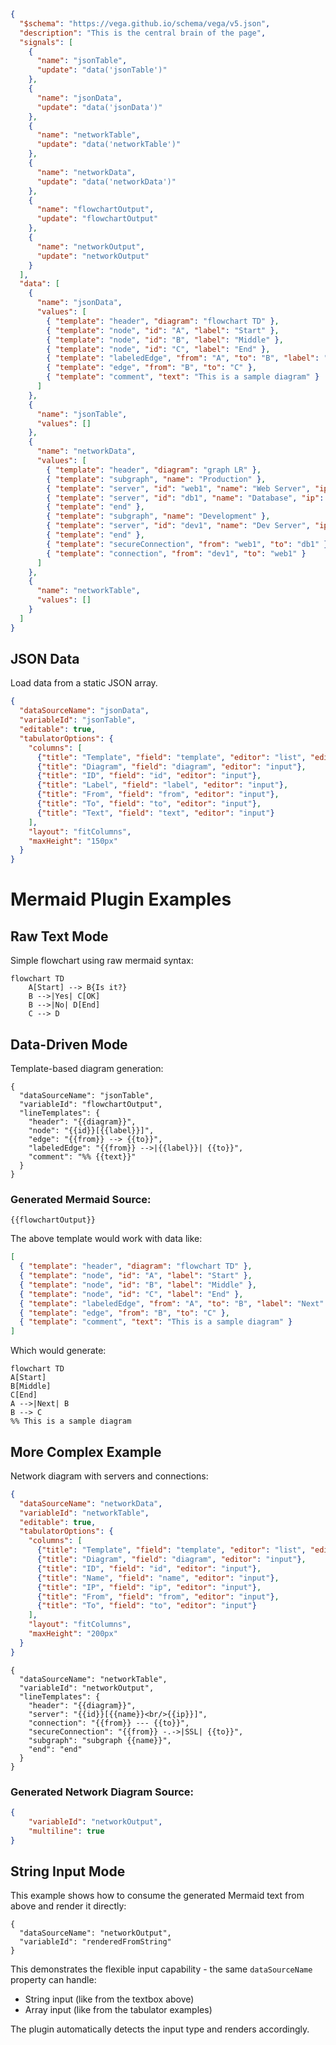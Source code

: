```json vega
{
  "$schema": "https://vega.github.io/schema/vega/v5.json",
  "description": "This is the central brain of the page",
  "signals": [
    {
      "name": "jsonTable",
      "update": "data('jsonTable')"
    },
    {
      "name": "jsonData",
      "update": "data('jsonData')"
    },
    {
      "name": "networkTable",
      "update": "data('networkTable')"
    },
    {
      "name": "networkData",
      "update": "data('networkData')"
    },
    {
      "name": "flowchartOutput",
      "update": "flowchartOutput"
    },
    {
      "name": "networkOutput",
      "update": "networkOutput"
    }
  ],
  "data": [
    {
      "name": "jsonData",
      "values": [
        { "template": "header", "diagram": "flowchart TD" },
        { "template": "node", "id": "A", "label": "Start" },
        { "template": "node", "id": "B", "label": "Middle" },
        { "template": "node", "id": "C", "label": "End" },
        { "template": "labeledEdge", "from": "A", "to": "B", "label": "Next" },
        { "template": "edge", "from": "B", "to": "C" },
        { "template": "comment", "text": "This is a sample diagram" }
      ]
    },
    {
      "name": "jsonTable",
      "values": []
    },
    {
      "name": "networkData",
      "values": [
        { "template": "header", "diagram": "graph LR" },
        { "template": "subgraph", "name": "Production" },
        { "template": "server", "id": "web1", "name": "Web Server", "ip": "10.0.1.10" },
        { "template": "server", "id": "db1", "name": "Database", "ip": "10.0.1.20" },
        { "template": "end" },
        { "template": "subgraph", "name": "Development" },
        { "template": "server", "id": "dev1", "name": "Dev Server", "ip": "10.0.2.10" },
        { "template": "end" },
        { "template": "secureConnection", "from": "web1", "to": "db1" },
        { "template": "connection", "from": "dev1", "to": "web1" }
      ]
    },
    {
      "name": "networkTable",
      "values": []
    }
  ]
}
```

## JSON Data

Load data from a static JSON array.

```json tabulator
{
  "dataSourceName": "jsonData",
  "variableId": "jsonTable",
  "editable": true,
  "tabulatorOptions": {
    "columns": [
      {"title": "Template", "field": "template", "editor": "list", "editorParams": {"values": ["header", "node", "edge", "labeledEdge", "comment"]}},
      {"title": "Diagram", "field": "diagram", "editor": "input"},
      {"title": "ID", "field": "id", "editor": "input"},
      {"title": "Label", "field": "label", "editor": "input"},
      {"title": "From", "field": "from", "editor": "input"},
      {"title": "To", "field": "to", "editor": "input"},
      {"title": "Text", "field": "text", "editor": "input"}
    ],
    "layout": "fitColumns",
    "maxHeight": "150px"
  }
}
```

# Mermaid Plugin Examples

## Raw Text Mode

Simple flowchart using raw mermaid syntax:

```mermaid
flowchart TD
    A[Start] --> B{Is it?}
    B -->|Yes| C[OK]
    B -->|No| D[End]
    C --> D
```

## Data-Driven Mode

Template-based diagram generation:

```mermaid
{
  "dataSourceName": "jsonTable",
  "variableId": "flowchartOutput",
  "lineTemplates": {
    "header": "{{diagram}}",
    "node": "{{id}}[{{label}}]",
    "edge": "{{from}} --> {{to}}",
    "labeledEdge": "{{from}} -->|{{label}}| {{to}}",
    "comment": "%% {{text}}"
  }
}
```

### Generated Mermaid Source:
```
{{flowchartOutput}}
```

The above template would work with data like:

```json
[
  { "template": "header", "diagram": "flowchart TD" },
  { "template": "node", "id": "A", "label": "Start" },
  { "template": "node", "id": "B", "label": "Middle" },
  { "template": "node", "id": "C", "label": "End" },
  { "template": "labeledEdge", "from": "A", "to": "B", "label": "Next" },
  { "template": "edge", "from": "B", "to": "C" },
  { "template": "comment", "text": "This is a sample diagram" }
]
```

Which would generate:

```
flowchart TD
A[Start]
B[Middle]
C[End]
A -->|Next| B
B --> C
%% This is a sample diagram
```

## More Complex Example

Network diagram with servers and connections:

```json tabulator
{
  "dataSourceName": "networkData",
  "variableId": "networkTable",
  "editable": true,
  "tabulatorOptions": {
    "columns": [
      {"title": "Template", "field": "template", "editor": "list", "editorParams": {"values": ["header", "server", "connection", "secureConnection", "subgraph", "end"]}},
      {"title": "Diagram", "field": "diagram", "editor": "input"},
      {"title": "ID", "field": "id", "editor": "input"},
      {"title": "Name", "field": "name", "editor": "input"},
      {"title": "IP", "field": "ip", "editor": "input"},
      {"title": "From", "field": "from", "editor": "input"},
      {"title": "To", "field": "to", "editor": "input"}
    ],
    "layout": "fitColumns",
    "maxHeight": "200px"
  }
}
```

```mermaid
{
  "dataSourceName": "networkTable",
  "variableId": "networkOutput",
  "lineTemplates": {
    "header": "{{diagram}}",
    "server": "{{id}}[{{name}}<br/>{{ip}}]",
    "connection": "{{from}} --- {{to}}",
    "secureConnection": "{{from}} -.->|SSL| {{to}}",
    "subgraph": "subgraph {{name}}",
    "end": "end"
  }
}
```

### Generated Network Diagram Source:
```json textbox
{
    "variableId": "networkOutput",
    "multiline": true
}
```

## String Input Mode

This example shows how to consume the generated Mermaid text from above and render it directly:

```mermaid
{
  "dataSourceName": "networkOutput",
  "variableId": "renderedFromString"
}
```

This demonstrates the flexible input capability - the same `dataSourceName` property can handle:
- String input (like from the textbox above)
- Array input (like from the tabulator examples)

The plugin automatically detects the input type and renders accordingly.
